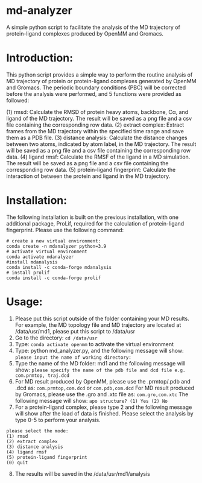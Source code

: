 # md-analyzer
A simple python script to facilitate the analysis of the MD trajectory of protein-ligand complexes produced by OpenMM and Gromacs.

# Introduction:
This python script provides a simple way to perform the routine analysis of MD trajectory of protein or protein-ligand complexes generated by OpenMM and Gromacs. The periodic boundary conditions (PBC) will be corrected before the analysis were performed, and 5 functions were provided as followed:

(1) rmsd: Calculate the RMSD of protein heavy atoms, backbone, Cα, and ligand of the MD trajectory. The result will be saved as a png file and a csv file containing the corresponding row data.
(2) extract complex: Extract frames from the MD trajectory within the specified time range and save them as a PDB file.
(3) distance analysis: Calculate the distance changes between two atoms, indicated by atom label, in the MD trajectory. The result will be saved as a png file and a csv file containing the corresponding row data.
(4) ligand rmsf: Calculate the RMSF of the ligand in a MD simulation. The result will be saved as a png file and a csv file containing the corresponding row data.
(5) protein-ligand fingerprint: Calculate the interaction of between the protein and ligand in the MD trajectory.


# Installation:
The following installation is built on the previous installation, with one additional package, ProLif, required for the calculation of protein-ligand fingerprint. Please use the following command:
```
# create a new virtual environment:
conda create -n mdanalyzer python=3.9
# activate virtual environment
conda activate mdanalyzer
#install mdanalysis 
conda install -c conda-forge mdanalysis
# install prolif
conda install -c conda-forge prolif
```

# Usage:
1.	Please put this script outside of the folder containing your MD results. For example, the MD topology file and MD trajectory are located at /data/usr/md1, please put this script to /data/usr
2.	Go to the directory: ```cd /data/usr```
3.	Type: ```conda activate openmm``` to activate the virtual environment
4.	Type: python md_analyzer.py, and the following message will show: 
```please input the name of working directory:```
5.	Type the name of the MD folder: md1 and the following message will show:
```please specify the name of the pdb file and dcd file e.g. com.prmtop, traj.dcd```
6.	For MD result produced by OpenMM, please use the .prmtop/.pdb and .dcd as:
```com.prmtop,com.dcd``` or ```com.pdb,com.dcd```
For MD result produced by Gromacs, please use the .gro and .xtc file as:
```com.gro,com.xtc```
The following message will show:
```apo structure? (1) Yes (2) No```
7.	For a protein-ligand complex, please type 2 and the following message will show after the load of data is finished. Please select the analysis by type 0-5 to perform your analysis. 
```
please select the mode:
(1) rmsd
(2) extract complex
(3) distance analysis
(4) ligand rmsf
(5) protein-ligand fingerprint
(0) quit
```

8.	The results will be saved in the /data/usr/md1/analysis

